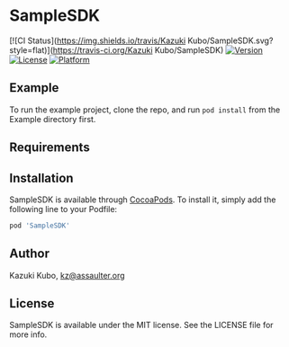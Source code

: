 # SampleSDK

[![CI Status](https://img.shields.io/travis/Kazuki Kubo/SampleSDK.svg?style=flat)](https://travis-ci.org/Kazuki Kubo/SampleSDK)
[![Version](https://img.shields.io/cocoapods/v/SampleSDK.svg?style=flat)](https://cocoapods.org/pods/SampleSDK)
[![License](https://img.shields.io/cocoapods/l/SampleSDK.svg?style=flat)](https://cocoapods.org/pods/SampleSDK)
[![Platform](https://img.shields.io/cocoapods/p/SampleSDK.svg?style=flat)](https://cocoapods.org/pods/SampleSDK)

## Example

To run the example project, clone the repo, and run `pod install` from the Example directory first.

## Requirements

## Installation

SampleSDK is available through [CocoaPods](https://cocoapods.org). To install
it, simply add the following line to your Podfile:

```ruby
pod 'SampleSDK'
```

## Author

Kazuki Kubo, kz@assaulter.org

## License

SampleSDK is available under the MIT license. See the LICENSE file for more info.
